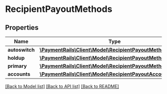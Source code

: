 # RecipientPayoutMethods

## Properties
Name | Type | Description | Notes
------------ | ------------- | ------------- | -------------
**autoswitch** | [**\PaymentRails\Client\Model\RecipientPayoutMethodsLimit**](RecipientPayoutMethodsLimit.md) |  | [optional] 
**holdup** | [**\PaymentRails\Client\Model\RecipientPayoutMethodsLimit**](RecipientPayoutMethodsLimit.md) |  | [optional] 
**primary** | [**\PaymentRails\Client\Model\RecipientPayoutMethodsPrimary**](RecipientPayoutMethodsPrimary.md) |  | [optional] 
**accounts** | [**\PaymentRails\Client\Model\RecipientPayoutAccounts**](RecipientPayoutAccounts.md) |  | [optional] 

[[Back to Model list]](../README.md#documentation-for-models) [[Back to API list]](../README.md#documentation-for-api-endpoints) [[Back to README]](../README.md)


